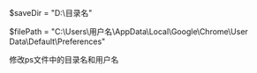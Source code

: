 
$saveDir = "D:\目录名"

$filePath = "C:\Users\用户名\AppData\Local\Google\Chrome\User Data\Default\Preferences"

修改ps文件中的目录名和用户名
